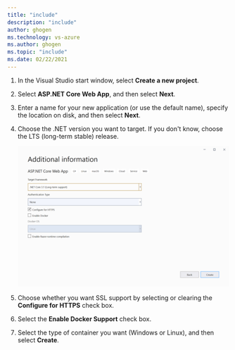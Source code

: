 ```yaml
---
title: "include"
description: "include"
author: ghogen
ms.technology: vs-azure
ms.author: ghogen
ms.topic: "include"
ms.date: 02/22/2021
---
```


1. In the Visual Studio start window, select **Create a new project**.
1. Select **ASP.NET Core Web App**, and then select **Next**.
1. Enter a name for your new application (or use the default name), specify the location on disk, and then select **Next**.
1. Choose the .NET version you want to target. If you don't know, choose the LTS (long-term stable) release.

   ![Create a web project - Additional information screen](../../media/create-aspnet5-app/create-web-project3.png)

1. Choose whether you want SSL support by selecting or clearing the **Configure for HTTPS** check box.
1. Select the **Enable Docker Support** check box.
1. Select the type of container you want (Windows or Linux), and then select **Create**.
